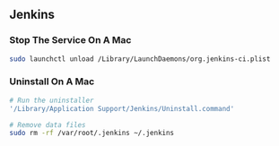 ## Jenkins

### Stop The Service On A Mac

```bash
sudo launchctl unload /Library/LaunchDaemons/org.jenkins-ci.plist
```

### Uninstall On A Mac

```bash
# Run the uninstaller
'/Library/Application Support/Jenkins/Uninstall.command'

# Remove data files
sudo rm -rf /var/root/.jenkins ~/.jenkins
```
